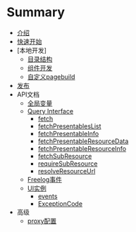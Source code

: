 # Summary

* [介绍](README.md)
* [快速开始](quickstart.md)
* [本地开发]
    * [目录结构](core/structure.md)
    * [组件开发](core/development.md)
    * [自定义pagebuild](core/pagebuild.md)
* [发布](core/deployment.md)
* API文档
    * [全局变量](interface/global.md)
    * [Query Interface](interface/qi.md)
        * [fetch](interface/qi.md#fetch)
        * [fetchPresentablesList](interface/qi.md#fetchPresentablesList)
        * [fetchPresentableInfo](interface/qi.md#fetchPresentableInfo)
        * [fetchPresentableResourceData](interface/qi.md#fetchPresentableResourceData)
        * [fetchPresentableResourceInfo](interface/qi.md#fetchPresentableResourceInfo)
        * [fetchSubResource](interface/qi.md#fetchSubResource)
        * [requireSubResource](interface/qi.md#requireSubResource)
        * [resolveResourceUrl](interface/qi.md#resolveResourceUrl)
    * [Freelog事件](interface/event.md)
    * [UI实例](ui/instance.md)
        * [events](ui/instance.md#events)
        * [ExceptionCode](ui/instance.md#ExceptionCode)
* 高级
    * [proxy配置](advanced/proxy.md)

